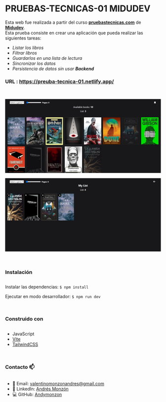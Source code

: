 # PRUEBAS-TECNICAS-01 MIDUDEV 

Esta web fue realizada a partir del curso [**pruebastecnicas.com**](https://pruebastecnicas.com/) de [**Midudev**](https://github.com/midudev). <br>
Esta prueba consiste en crear una aplicación que pueda realizar las siguientes tareas:

 * _Listar los libros_
 * _Filtrar libros_
 * _Guardarlos en una lista de lectura_
 * _Sincronizar los datos_
 * _Persistencia de datos sin usar **Backend**_

### URL : https://preuba-tecnica-01.netlify.app/

&nbsp;

![Captura de pantalla](./public/img/homePageScreen.png)

![Captura de pantalla 2](./public/img/listPageScreen.png)

&nbsp;

### Instalación
##
 Instalar las dependencias:
 `$ npm install`

 Ejecutar en modo desarrollador:
 `$ npm run dev`

&nbsp;

### Construido con
##
 * JavaScript
 * [Vite](https://vitejs.dev/)
 * [TailwindCSS](https://tailwindcss.com/)

&nbsp;

### Contacto :mailbox:
##
 * :email: Email: valentinomonzonandres@gmail.com
 * :briefcase: LinkedIn: [Andrés Monzón](https://www.linkedin.com/in/andresvmonzon/)
 * :computer: GitHub: [Andymonzon](https://github.com/Andymonzon)
